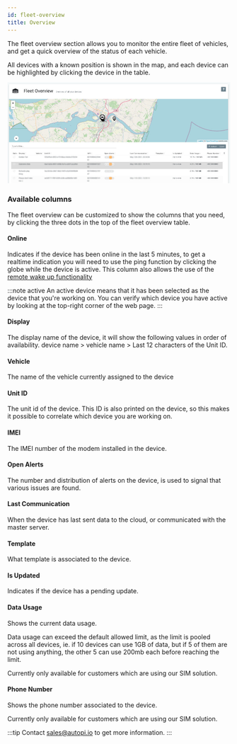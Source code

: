 ```yaml
---
id: fleet-overview
title: Overview
---
```


The fleet overview section allows you to monitor the entire fleet of vehicles, and get a quick overview of the status of each vehicle.

All devices with a known position is shown in the map, and each device can be highlighted by clicking the device in the table.

![fleetoverview](../../../static/img/cloud/fleet/fleet-overview.jpg)

### Available columns
The fleet overview can be customized to show the columns that you need, by clicking the three dots in the top of the fleet overview table.

#### Online

Indicates if the device has been online in the last 5 minutes, to get a realtime indication you will need to use the ping function by clicking the globe while the device is active.
This column also allows the use of the [remote wake up functionality](triggers/fleet-wakeup)

:::note active
An active device means that it has been selected as the device that you're working on. You can verify which device you have active by looking at the top-right corner of the web page.
:::

#### Display
The display name of the device, it will show the following values in order of availability.
device name > vehicle name > Last 12 characters of the Unit ID.

#### Vehicle
The name of the vehicle currently assigned to the device

#### Unit ID
The unit id of the device. This ID is also printed on the device, so this makes it possible to correlate which device you are working on.

#### IMEI
The IMEI number of the modem installed in the device.

#### Open Alerts
The number and distribution of alerts on the device, is used to signal that various issues are found.

#### Last Communication
When the device has last sent data to the cloud, or communicated with the master server.

#### Template
What template is associated to the device.

#### Is Updated
Indicates if the device has a pending update.

#### Data Usage
Shows the current data usage. 

Data usage can exceed the default allowed limit, as the limit is pooled across all devices, ie. if 10 devices can use 1GB of data, but if 5 of them are not using anything, the other 5 can use 200mb each before reaching the limit.

Currently only available for customers which are using our SIM solution.

#### Phone Number
Shows the phone number associated to the device. 

Currently only available for customers which are using our SIM solution.

:::tip
Contact sales@autopi.io to get more information.
:::
